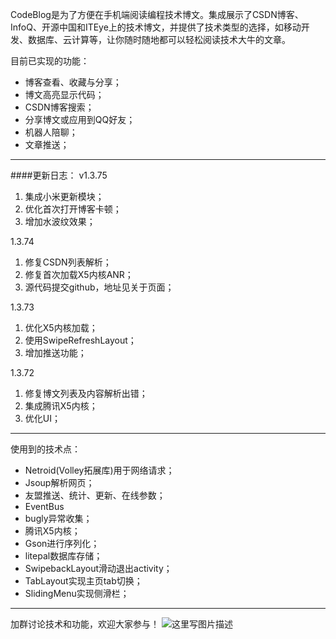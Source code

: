 CodeBlog是为了方便在手机端阅读编程技术博文。集成展示了CSDN博客、InfoQ、开源中国和ITEye上的技术博文，并提供了技术类型的选择，如移动开发、数据库、云计算等，让你随时随地都可以轻松阅读技术大牛的文章。

目前已实现的功能：
 - 博客查看、收藏与分享；
 - 博文高亮显示代码；
 - CSDN博客搜索；
 - 分享博文或应用到QQ好友；
 - 机器人陪聊；
 - 文章推送；

---
####更新日志：
 v1.3.75
1. 集成小米更新模块；
2. 优化首次打开博客卡顿；
3. 增加水波纹效果；

1.3.74
1. 修复CSDN列表解析；
2. 修复首次加载X5内核ANR；
3. 源代码提交github，地址见关于页面；

1.3.73
1. 优化X5内核加载；
2. 使用SwipeRefreshLayout；
3. 增加推送功能；

1.3.72
1. 修复博文列表及内容解析出错；
2. 集成腾讯X5内核；
3. 优化UI；


---
使用到的技术点：
 - Netroid(Volley拓展库)用于网络请求；
 - Jsoup解析网页；
 - 友盟推送、统计、更新、在线参数；
 - EventBus
 - bugly异常收集；
 - 腾讯X5内核；
 - Gson进行序列化；
 - litepal数据库存储；
 - SwipebackLayout滑动退出activity；
 - TabLayout实现主页tab切换；
 - SlidingMenu实现侧滑栏；

----------------
加群讨论技术和功能，欢迎大家参与！
![这里写图片描述](http://img.blog.csdn.net/20160817112120745)

